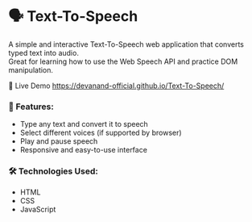 # 🗣️ Text-To-Speech

A simple and interactive Text-To-Speech web application that converts typed text into audio.  
Great for learning how to use the Web Speech API and practice DOM manipulation.

🚀 Live Demo
https://devanand-official.github.io/Text-To-Speech/

### 🔧 Features:
- Type any text and convert it to speech
- Select different voices (if supported by browser)
- Play and pause speech
- Responsive and easy-to-use interface

### 🛠️ Technologies Used:
- HTML
- CSS
- JavaScript

